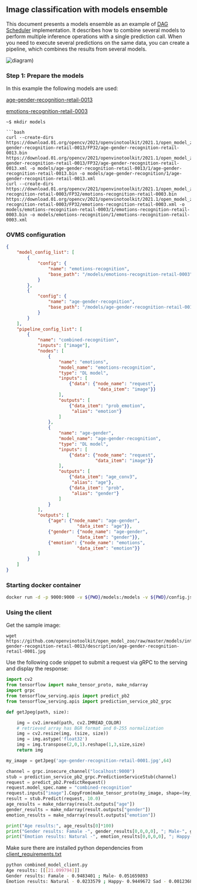 ## Image classification with models ensemble

This document presents a models ensemble as an example of [DAG Scheduler](dag_scheduler.md) implementation.
It describes how to combine several models to perform multiple inference operations with a single prediction call.
When you need to execute several predictions on the same data, you can create a pipeline, which combines the results from several models.

![diagram](model_ensemble_diagram.svg))

### Step 1: Prepare the models

In this example the following models are used:

[age-gender-recognition-retail-0013](https://github.com/openvinotoolkit/open_model_zoo/blob/master/models/intel/age-gender-recognition-retail-0013/description/age-gender-recognition-retail-0013.md)

[emotions-recognition-retail-0003](https://github.com/openvinotoolkit/open_model_zoo/blob/master/models/intel/emotions-recognition-retail-0003/description/emotions-recognition-retail-0003.md)

```
~$ mkdir models

```bash
curl --create-dirs https://download.01.org/opencv/2021/openvinotoolkit/2021.1/open_model_zoo/models_bin/1/age-gender-recognition-retail-0013/FP32/age-gender-recognition-retail-0013.bin https://download.01.org/opencv/2021/openvinotoolkit/2021.1/open_model_zoo/models_bin/1/age-gender-recognition-retail-0013/FP32/age-gender-recognition-retail-0013.xml -o models/age-gender-recognition-retail-0013/1/age-gender-recognition-retail-0013.bin -o models/age-gender-recognition/1/age-gender-recognition-retail-0013.xml
curl --create-dirs https://download.01.org/opencv/2021/openvinotoolkit/2021.1/open_model_zoo/models_bin/1/emotions-recognition-retail-0003/FP32/emotions-recognition-retail-0003.bin https://download.01.org/opencv/2021/openvinotoolkit/2021.1/open_model_zoo/models_bin/1/emotions-recognition-retail-0003/FP32/emotions-recognition-retail-0003.xml -o models/emotions-recognition-retail-0003/1/emotions-recognition-retail-0003.bin -o models/emotions-recognition/1/emotions-recognition-retail-0003.xml

```

### OVMS configuration

```json
{
    "model_config_list": [
        {
            "config": {
                "name": "emotions-recognition",
                "base_path": "/models/emotions-recognition-retail-0003"
            }
        },
        {
            "config": {
                "name": "age-gender-recognition",
                "base_path": "/models/age-gender-recognition-retail-0013"
            }
        }
    ],
    "pipeline_config_list": [
        {
            "name": "combined-recognition",
            "inputs": ["image"],
            "nodes": [
                {
                    "name": "emotions",
                    "model_name": "emotions-recognition",
                    "type": "DL model",
                    "inputs": [
                        {"data": {"node_name": "request",
                                   "data_item": "image"}}
                    ], 
                    "outputs": [
                        {"data_item": "prob_emotion",
                         "alias": "emotion"}
                    ] 
                },
                {
                    "name": "age-gender",
                    "model_name": "age-gender-recognition",
                    "type": "DL model",
                    "inputs": [
                        {"data": {"node_name": "request",
                                  "data_item": "image"}}
                    ], 
                    "outputs": [
                        {"data_item": "age_conv3",
                         "alias": "age"},
                        {"data_item": "prob",
                         "alias": "gender"}
                    ] 
                }
            ],
            "outputs": [
                {"age": {"node_name": "age-gender",
                           "data_item": "age"}},
                {"gender": {"node_name": "age-gender",
                           "data_item": "gender"}},
                {"emotion": {"node_name": "emotions",
                           "data_item": "emotion"}}
            ]
        }
    ]
}
```

### Starting docker container
```bash
docker run -d -p 9000:9000 -v ${PWD}/models:/models -v ${PWD}/config.json:/config.json openvino/model_server --config_path /config.json --port 9000
```

### Using the client 

Get the sample image:
```
wget https://github.com/openvinotoolkit/open_model_zoo/raw/master/models/intel/age-gender-recognition-retail-0013/description/age-gender-recognition-retail-0001.jpg
```

Use the following code snippet to submit a request via gRPC to the serving and display the response:

```python
import cv2
from tensorflow import make_tensor_proto, make_ndarray
import grpc
from tensorflow_serving.apis import predict_pb2
from tensorflow_serving.apis import prediction_service_pb2_grpc

def getJpeg(path, size):

    img = cv2.imread(path, cv2.IMREAD_COLOR)
    # retrieved array has BGR format and 0-255 normalization
    img = cv2.resize(img, (size, size))
    img = img.astype('float32')
    img = img.transpose(2,0,1).reshape(1,3,size,size)
    return img

my_image = getJpeg('age-gender-recognition-retail-0001.jpg',64)

channel = grpc.insecure_channel("localhost:9000")
stub = prediction_service_pb2_grpc.PredictionServiceStub(channel)
request = predict_pb2.PredictRequest()
request.model_spec.name = "combined-recognition"
request.inputs["image"].CopyFrom(make_tensor_proto(my_image, shape=(my_image.shape)))
result = stub.Predict(request, 10.0)
age_results = make_ndarray(result.outputs["age"])
gender_results = make_ndarray(result.outputs["gender"])
emotion_results = make_ndarray(result.outputs["emotion"])

print("Age results:", age_results[0]*100)
print("Gender results: Famale -", gender_results[0,0,0,0], "; Male-", gender_results[0,1,0,0] )
print("Emotion results: Natural -", emotion_results[0,0,0,0], "; Happy-", emotion_results[0,1,0,0], "Sad -", emotion_results[0,2,0,0], "; Surprise -", emotion_results[0,3,0,0], "; Sad-", emotion_results[0,4,0,0] )
```

Make sure there are installed python dependencies from [client_requirements.txt](../example_client/client_requirements.txt)

```bash
python combined_model_client.py
Age results: [[[21.099794]]]
Gender results: Famale - 0.9483401 ; Male- 0.051659893
Emotion results: Natural - 0.0233579 ; Happy- 0.9449672 Sad - 0.0012368461 ; Surprise - 0.028111037 ; Sad- 0.0023269344
```